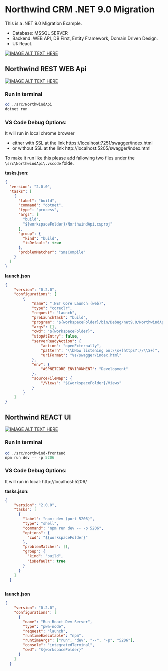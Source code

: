 # Northwind CRM .NET 9.0 Migration

This is a .NET 9.0 Migration Example.
- Database: MSSQL SERVER
- Backend: WEB API, DB First, Entity Framework, Domain Driven Design.
- UI: React. 

[![IMAGE ALT TEXT HERE](https://img.youtube.com/vi/5pMxzQb01TI/0.jpg)](https://www.youtube.com/watch?v=5pMxzQb01TI)

## Northwind REST WEB Api

[![IMAGE ALT TEXT HERE](https://img.youtube.com/vi/1E2b5hANg2Q/0.jpg)](https://www.youtube.com/watch?v=1E2b5hANg2Q)

### Run in terminal

```powershell
cd ./src/NorthwindApi
dotnet run
```

### VS Code Debug Options:
It will run in local chrome browser 
- either with SSL at the link https://localhost:7251/swagger/index.html
- or without SSL at the link http://localhost:5205/swagger/index.html

To make it run like this please add fallowing two files under the ```\src\NorthwindApi\.vscode``` folde.

**tasks.json:**
```json
{
  "version": "2.0.0",
  "tasks": [
    {
      "label": "build",
      "command": "dotnet",
      "type": "process",
      "args": [
        "build",
        "${workspaceFolder}/NorthwindApi.csproj"
      ],
      "group": {
        "kind": "build",
        "isDefault": true
      },
      "problemMatcher": "$msCompile"
    }
  ]
}
```
**launch.json**
```json
{
    "version": "0.2.0",
    "configurations": [
        {
            "name": ".NET Core Launch (web)",
            "type": "coreclr",
            "request": "launch",
            "preLaunchTask": "build",
            "program": "${workspaceFolder}/bin/Debug/net9.0/NorthwindApi.dll",
            "args": [],
            "cwd": "${workspaceFolder}",
            "stopAtEntry": false,
            "serverReadyAction": {
                "action": "openExternally",
                "pattern": "\\bNow listening on:\\s+(https?://\\S+)",
                "uriFormat": "%s/swagger/index.html"
            },
            "env": {
                "ASPNETCORE_ENVIRONMENT": "Development"
            },
            "sourceFileMap": {
                "/Views": "${workspaceFolder}/Views"
            }
        }
    ]
}

```

## Northwind REACT UI

[![IMAGE ALT TEXT HERE](https://img.youtube.com/vi/l0mhrrewUs8/0.jpg)](https://www.youtube.com/watch?v=l0mhrrewUs8)

### Run in terminal

```powershell
cd ./src/northwind-frontend
npm run dev -- -p 5206
```

### VS Code Debug Options:
It will run in local: http://localhost:5206/

**tasks.json:**
```json
{
    "version": "2.0.0",
    "tasks": [
      {
        "label": "npm: dev (port 5206)",
        "type": "shell",
        "command": "npm run dev -- -p 5206",
        "options": {
          "cwd": "${workspaceFolder}"
        },
        "problemMatcher": [],
        "group": {
          "kind": "build",
          "isDefault": true
        }
      }
    ]
  }
  
```

**launch.json**
```json
{
    "version": "0.2.0",
    "configurations": [
      {
        "name": "Run React Dev Server",
        "type": "pwa-node",
        "request": "launch",
        "runtimeExecutable": "npm",
        "runtimeArgs": ["run", "dev", "--", "-p", "5206"],
        "console": "integratedTerminal",
        "cwd": "${workspaceFolder}"
      }
    ]
  }
```

